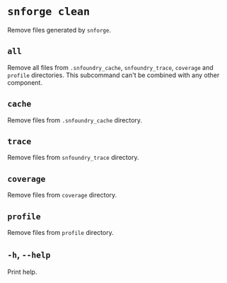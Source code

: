 # `snforge clean`

Remove files generated by `snforge`.

## `all`

Remove all files from  `.snfoundry_cache`, `snfoundry_trace`, `coverage` and `profile` directories. This subcommand can't be combined with any other component.

## `cache`

Remove files from `.snfoundry_cache` directory.

## `trace`

Remove files from `snfoundry_trace` directory.

## `coverage`

Remove files from `coverage` directory.

## `profile`

Remove files from `profile` directory.

## `-h`, `--help`

Print help.

